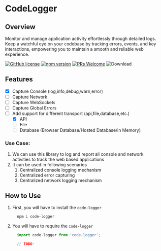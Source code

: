 
# CodeLogger

## Overview

Monitor and manage application activity effortlessly through detailed logs. Keep a watchful eye on your codebase by tracking errors, events, and key interactions, empowering you to maintain a smooth and reliable web experience.

[![GitHub license](https://img.shields.io/npm/l/code-logger?color=blue)](https://github.com/Code-Crash/code-logger/blob/main/LICENSE)
[![npm version](https://img.shields.io/npm/v/code-logger)](https://www.npmjs.com/package/code-logger)
[![PRs Welcome](https://img.shields.io/badge/contribution-Welcome-brightgreen)](https://github.com/Code-Crash/code-logger#how-to-contribute)
![Download](https://img.shields.io/npm/dw/code-logger)

## Features

- [x] Capture Console (log,info,debug,warn,error)
- [ ] Capture Network
- [ ] Capture WebSockets
- [ ] Capture Global Errors
- [ ] Add support for different transport (api,file,database,etc.)
  - [x] API
  - [ ] File
  - [ ] Database (Browser Database/Hosted Database/In Memory)

### Use Case:

1. We can use this library to log and report all console and network activities to track the web based applications
2. It can be used in following scenarios
    1. Centralized console logging mechanism
    2. Centralized error capturing
    3. Centralized network logging mechanism

## How to Use

1. First, you will have to install the `code-logger`

    ```bash
      npm i code-logger
    ```
2. You will have to require the `code-logger`

    ```ts
      import code-logger from 'code-logger';

      // TODO:   
    ```